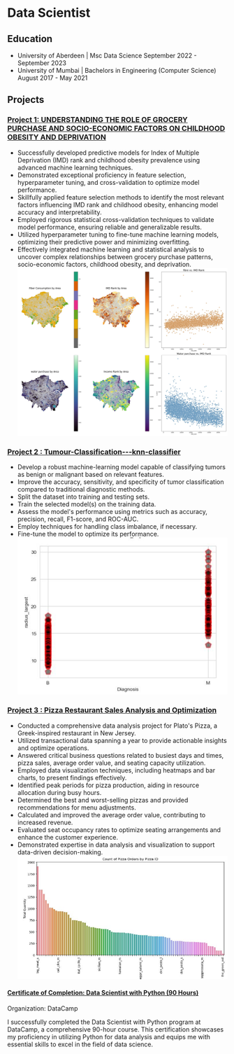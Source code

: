 # Data Scientist

## Education
* University of Aberdeen | 
  Msc Data Science
  September 2022 - September 2023
* University of Mumbai | 
  Bachelors in Engineering (Computer Science)
  August 2017 - May 2021

## Projects
### [Project 1: UNDERSTANDING THE ROLE OF GROCERY PURCHASE AND SOCIO-ECONOMIC FACTORS ON CHILDHOOD OBESITY AND DEPRIVATION](https://github.com/vrajesh990/Tesco)
* Successfully developed predictive models for Index of Multiple Deprivation (IMD) rank and childhood obesity prevalence using advanced machine learning techniques.
* Demonstrated exceptional proficiency in feature selection, hyperparameter tuning, and cross-validation to optimize model performance.
* Skillfully applied feature selection methods to identify the most relevant factors influencing IMD rank and childhood obesity, enhancing model accuracy and interpretability.
* Employed rigorous statistical cross-validation techniques to validate model performance, ensuring reliable and generalizable results.
* Utilized hyperparameter tuning to fine-tune machine learning models, optimizing their predictive power and minimizing overfitting.
* Effectively integrated machine learning and statistical analysis to uncover complex relationships between grocery purchase patterns, socio-economic factors, childhood obesity, and deprivation.
![](/images/IMD_visual.jpg)

### [Project 2 : Tumour-Classification---knn-classifier](https://github.com/vrajesh990/Tumour-Classification---knn-classifier)
* Develop a robust machine-learning model capable of classifying tumors as benign or malignant based on relevant features.
* Improve the accuracy, sensitivity, and specificity of tumor classification compared to traditional diagnostic methods.
* Split the dataset into training and testing sets.
* Train the selected model(s) on the training data.
* Assess the model's performance using metrics such as accuracy, precision, recall, F1-score, and ROC-AUC.
* Employ techniques for handling class imbalance, if necessary.
* Fine-tune the model to optimize its performance.
![](/images/tumor.JPG)

### [Project 3 : Pizza Restaurant Sales Analysis and Optimization](https://github.com/vrajesh990/pizza-restaurant-sales/blob/main/pizza%20sales.ipynb)
* Conducted a comprehensive data analysis project for Plato's Pizza, a Greek-inspired restaurant in New Jersey.
* Utilized transactional data spanning a year to provide actionable insights and optimize operations.
* Answered critical business questions related to busiest days and times, pizza sales, average order value, and seating capacity utilization.
* Employed data visualization techniques, including heatmaps and bar charts, to present findings effectively.
* Identified peak periods for pizza production, aiding in resource allocation during busy hours.
* Determined the best and worst-selling pizzas and provided recommendations for menu adjustments.
* Calculated and improved the average order value, contributing to increased revenue.
* Evaluated seat occupancy rates to optimize seating arrangements and enhance the customer experience.
* Demonstrated expertise in data analysis and visualization to support data-driven decision-making.
![](/images/pizza%20sales.JPG)

#### [Certificate of Completion: Data Scientist with Python (90 Hours)](https://www.datacamp.com/statement-of-accomplishment/track/d7e64dfce4a4ff7d1d3b6e38e395aa7cbdbfdf1e?raw=1)
Organization: DataCamp

I successfully completed the Data Scientist with Python program at DataCamp, a comprehensive 90-hour course. This certification showcases my proficiency in utilizing Python for data analysis and equips me with essential skills to excel in the field of data science.
